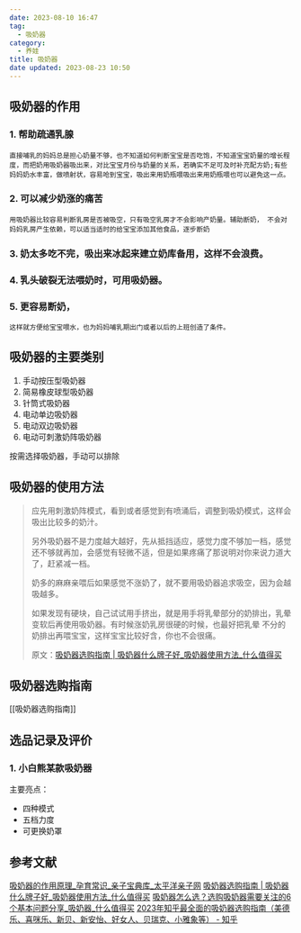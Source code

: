 ```yaml
---
date: 2023-08-10 16:47
tag:
  - 吸奶器
category:
  - 养娃
title: 吸奶器
date updated: 2023-08-23 10:50
---
```


## 吸奶器的作用

### 1. 帮助疏通乳腺

```
直接哺乳的妈妈总是担心奶量不够，也不知道如何判断宝宝是否吃饱，不知道宝宝奶量的增长程度，而把奶用吸奶器吸出来，对比宝宝月份与奶量的关系，若确实不足可及时补充配方奶;有些妈妈奶水丰富，做喷射状，容易呛到宝宝，吸出来用奶瓶喂吸出来用奶瓶喂也可以避免这一点。
```

### 2. 可以减少奶涨的痛苦

```
用吸奶器比较容易判断乳房是否被吸空，只有吸空乳房才不会影响产奶量。辅助断奶， 不会对妈妈乳房产生依赖，可以适当适时的给宝宝添加其他食品，逐步断奶
```

### 3. 奶太多吃不完，吸出来冰起来建立奶库备用，这样不会浪费。

### 4. 乳头破裂无法喂奶时，可用吸奶器。

### 5. 更容易断奶，

```
这样就方便给宝宝喂水，也为妈妈哺乳期出门或者以后的上班创造了条件。
```

## 吸奶器的主要类别

1. 手动按压型吸奶器
2. 简易橡皮球型吸奶器
3. 针筒式吸奶器
4. 电动单边吸奶器
5. 电动双边吸奶器
6. 电动可刺激奶阵吸奶器

按需选择吸奶器，手动可以排除

## 吸奶器的使用方法

> 应先用刺激奶阵模式，看到或者感觉到有喷涌后，调整到吸奶模式，这样会吸出比较多的奶汁。
>
> 另外吸奶器不是力度越大越好，先从抵挡适应，感觉力度不够加一档，感觉还不够就再加，会感觉有轻微不适，但是如果疼痛了那说明对你来说力道大了，赶紧减一档。
>
> 奶多的麻麻亲喂后如果感觉不涨奶了，就不要用吸奶器追求吸空，因为会越吸越多。
>
> 如果发现有硬块，自己试试用手挤出，就是用手将乳晕部分的奶排出，乳晕变软后再使用吸奶器。有时候涨奶乳房很硬的时候，也最好把乳晕 不分的奶排出再喂宝宝，这样宝宝比较好含，你也不会很痛。
>
> 原文：[吸奶器选购指南 | 吸奶器什么牌子好_吸奶器使用方法_什么值得买](https://post.smzdm.com/p/453437/)

## 吸奶器选购指南

[[吸奶器选购指南]]

## 选品记录及评价

### 1. 小白熊某款吸奶器

主要亮点：

- 四种模式
- 五档力度
- 可更换奶罩

## 参考文献

[吸奶器的作用原理_孕育常识_亲子宝典库_太平洋亲子网](https://baike.pcbaby.com.cn/yycs/2107/5319076.html)
[吸奶器选购指南 | 吸奶器什么牌子好_吸奶器使用方法_什么值得买](https://post.smzdm.com/p/453437/)
[吸奶器怎么选？选购吸奶器需要关注的6个基本问题分享_吸奶器_什么值得买](https://post.smzdm.com/p/ad9l0qnn/)
[2023年知乎最全面的吸奶器选购指南（美德乐、喜咪乐、新贝、新安怡、好女人、贝瑞克、小雅象等） - 知乎](https://zhuanlan.zhihu.com/p/359253600)
